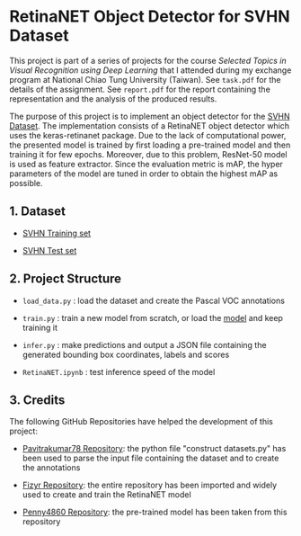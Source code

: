 # RetinaNET Object Detector for SVHN Dataset

This project is part of a series of projects for the course _Selected Topics in Visual Recognition using Deep Learning_ that I attended during my exchange program at National Chiao Tung University (Taiwan). See `task.pdf` for the details of the assignment. See `report.pdf` for the report containing the representation and the analysis of the produced results.

The purpose of this project is to implement an object detector for the [SVHN Dataset](http://ufldl.stanford.edu/housenumbers/). The implementation consists of a RetinaNET object detector which uses the keras-retinanet package. Due to the lack of computational power, the presented model is trained by first loading a pre-trained model and then training it for few epochs. Moreover, due to this problem, ResNet-50 model is used as feature extractor. Since the evaluation metric is mAP, the hyper parameters of the model are tuned in order to obtain the highest mAP as possible.

## 1. Dataset

- [SVHN Training set](https://drive.google.com/open?id=1Yu290bIuW-n3v3FM7ziYTUj0wIKSJFkh)

- [SVHN Test set](https://drive.google.com/open?id=1STaRswNKSkvyzlUtFlteDHBan2tlydK8)

## 2. Project Structure

- `load_data.py` : load the dataset and create the Pascal VOC annotations

- `train.py` : train a new model from scratch, or load the [model](https://drive.google.com/open?id=1-MqGpht6UnGzX3Ps_8-IIJ8hAz24pHoN) and keep training it

- `infer.py` : make predictions and output a JSON file containing the generated bounding box coordinates, labels and scores

- `RetinaNET.ipynb` : test inference speed of the model

## 3. Credits

The following GitHub Repositories have helped the development of this project:

- [Pavitrakumar78 Repository](https://github.com/pavitrakumar78/Street-View-House-Numbers-SVHN-Detection-and-Classification-using-CNN): the python file "construct datasets.py" has been used to parse the input file containing the dataset and to create the annotations

- [Fizyr Repository](https://github.com/fizyr/keras-retinanet): the entire repository has been imported and widely used to create and train the RetinaNET model

- [Penny4860 Repository](https://github.com/penny4860/retinanet-digit-detector): the pre-trained model has been taken from this repository
